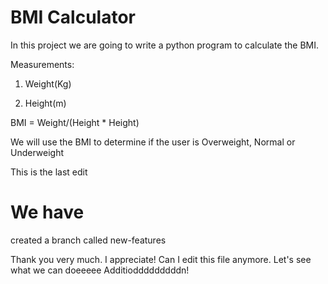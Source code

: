 # BMI Calculator

In this project we are going to write a python program to calculate the BMI.


Measurements:

1. Weight(Kg)

2. Height(m)

BMI = Weight/(Height * Height)

We will use the BMI to determine if the user is Overweight, Normal or Underweight

This is the last edit

# We have
created a branch called new-features

Thank you very much. I appreciate! Can I edit this file anymore. Let's see what we can doeeeee
Additiodddddddddn!
